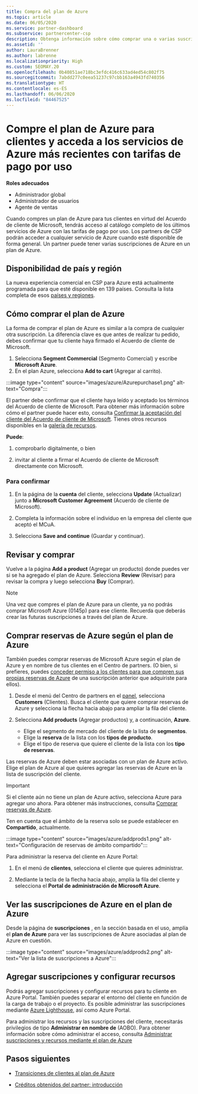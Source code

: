 ```yaml
---
title: Compra del plan de Azure
ms.topic: article
ms.date: 06/05/2020
ms.service: partner-dashboard
ms.subservice: partnercenter-csp
description: Obtenga información sobre cómo comprar una o varias suscripciones y reservas de Azure, cómo configurar los recursos, y cómo ver o agregar suscripciones.
ms.assetid: ''
author: LauraBrenner
ms.author: labrenne
ms.localizationpriority: High
ms.custom: SEOMAY.20
ms.openlocfilehash: 0b40851ae718bc3efdc416c633ad4ed54c802f75
ms.sourcegitcommit: 7abdd277c0eea51237c97cbb163a4943fd740356
ms.translationtype: HT
ms.contentlocale: es-ES
ms.lasthandoff: 06/06/2020
ms.locfileid: "84467525"
---
```

# <a name="purchase-the-azure-plan-for-customers--access-the-latest-azure-services-at-pay-as-you-go-rates"></a>Compre el plan de Azure para clientes y acceda a los servicios de Azure más recientes con tarifas de pago por uso

**Roles adecuados**
- Administrador global
- Administrador de usuarios
- Agente de ventas

Cuando compres un plan de Azure para tus clientes en virtud del Acuerdo de cliente de Microsoft, tendrás acceso al catálogo completo de los últimos servicios de Azure con las tarifas de pago por uso. Los partners de CSP podrán acceder a cualquier servicio de Azure cuando esté disponible de forma general. Un partner puede tener varias suscripciones de Azure en un plan de Azure. 

## <a name="countryregion-availability"></a>Disponibilidad de país y región
La nueva experiencia comercial en CSP para Azure está actualmente programada para que esté disponible en 139 países. Consulta la lista completa de esos [países y regiones](https://query.prod.cms.rt.microsoft.com/cms/api/am/binary/RE3QN0x). 

## <a name="how-to-purchase-azure-plan"></a>Cómo comprar el plan de Azure

La forma de comprar el plan de Azure es similar a la compra de cualquier otra suscripción. La diferencia clave es que antes de realizar tu pedido, debes confirmar que tu cliente haya firmado el Acuerdo de cliente de Microsoft.

1. Selecciona **Segment Commercial** (Segmento Comercial) y escribe **Microsoft Azure**. 
2. En el plan Azure, selecciona **Add to cart** (Agregar al carrito).

:::image type="content" source="images/azure/Azurepurchase1.png" alt-text="Compra":::

El partner debe confirmar que el cliente haya leído y aceptado los términos del Acuerdo de cliente de Microsoft. Para obtener más información sobre cómo el partner puede hacer esto, consulta [Confirmar la aceptación del cliente del Acuerdo de cliente de Microsoft](https://docs.microsoft.com/partner-center/confirm-customer-agreement). Tienes otros recursos disponibles en la [galería de recursos](https://partner.microsoft.com/resources/collection/Microsoft-Customer-Agreement-in-the-CSP-program#/).

**Puede**: 

1. comprobarlo digitalmente, o bien

2. invitar al cliente a firmar el Acuerdo de cliente de Microsoft directamente con Microsoft. 

### <a name="to-confirm"></a>Para confirmar 

1. En la página de la **cuenta** del cliente, selecciona **Update** (Actualizar) junto a **Microsoft Customer Agreement** (Acuerdo de cliente de Microsoft).  

2. Completa la información sobre el individuo en la empresa del cliente que aceptó el MCuA.

3. Selecciona **Save and continue** (Guardar y continuar).  

## <a name="review-and-buy"></a>Revisar y comprar

Vuelve a la página **Add a product** (Agregar un producto) donde puedes ver si se ha agregado el plan de Azure. Selecciona **Review** (Revisar) para revisar la compra y luego selecciona **Buy** (Comprar). 

>[!Note]
>Una vez que compres el plan de Azure para un cliente, ya no podrás comprar Microsoft Azure (0145p) para ese cliente. Recuerda que deberás crear las futuras suscripciones a través del plan de Azure.

## <a name="purchase-azure-reservations-under-the-azure-plan"></a>Comprar reservas de Azure según el plan de Azure 
  
También puedes comprar reservas de Microsoft Azure según el plan de Azure y en nombre de tus clientes en el Centro de partners. (O bien, si prefieres, puedes [conceder permiso a los clientes para que compren sus propias reservas de Azure](give-customers-permission.md) de una suscripción anterior que adquiriste para ellos).

1. Desde el menú del Centro de partners en el [panel](https://partner.microsoft.com/dashboard/), selecciona **Customers** (Clientes). Busca el cliente que quiere comprar reservas de Azure y selecciona la flecha hacia abajo para ampliar la fila del cliente.

2. Selecciona **Add products** (Agregar productos) y, a continuación, **Azure**. 

   - Elige el segmento de mercado del cliente de la lista de **segmentos**.
   - Elige la **reserva** de la lista con los **tipos de producto**.
   - Elige el tipo de reserva que quiere el cliente de la lista con los **tipo de reservas**.

Las reservas de Azure deben estar asociadas con un plan de Azure activo. Elige el plan de Azure al que quieres agregar las reservas de Azure en la lista de suscripción del cliente. 

>[!Important] 
>Si el cliente aún no tiene un plan de Azure activo, selecciona Azure para agregar uno ahora. Para obtener más instrucciones, consulta [Comprar reservas de Azure](https://docs.microsoft.com/partner-center/azure-reservations-buying#purchase-azure-reservations).

Ten en cuenta que el ámbito de la reserva solo se puede establecer en **Compartido**, actualmente. 

:::image type="content" source="images/azure/addprods1.png" alt-text="Configuración de reservas de ámbito compartido":::

Para administrar la reserva del cliente en Azure Portal: 

1. En el menú de **clientes**, selecciona el cliente que quieres administrar. 

2. Mediante la tecla de la flecha hacia abajo, amplía la fila del cliente y selecciona el **Portal de administración de Microsoft Azure**.  
 
## <a name="view-azure-subscriptions-under-the-azure-plan"></a>Ver las suscripciones de Azure en el plan de Azure

Desde la página de **suscripciones** , en la sección basada en el uso, amplía el **plan de Azure** para ver las suscripciones de Azure asociadas al plan de Azure en cuestión.

:::image type="content" source="images/azure/addprods2.png" alt-text="Ver la lista de suscripciones a Azure"::: 


## <a name="add-subscriptions-and-configure-resources"></a>Agregar suscripciones y configurar recursos

Podrás agregar suscripciones y configurar recursos para tu cliente en Azure Portal. También puedes separar el entorno del cliente en función de la carga de trabajo o el proyecto. Es posible administrar las suscripciones mediante [Azure Lighthouse](https://azure.microsoft.com/services/azure-lighthouse/), así como Azure Portal. 

Para administrar los recursos y las suscripciones del cliente, necesitarás privilegios de tipo **Administrar en nombre de** (AOBO). Para obtener información sobre cómo administrar el acceso, consulta [Administrar suscripciones y recursos mediante el plan de Azure](azure-plan-manage.md)

## <a name="next-steps"></a>Pasos siguientes

- [Transiciones de clientes al plan de Azure](azure-plan-transition.md)

- [Créditos obtenidos del partner: introducción](partner-earned-credit.md)
